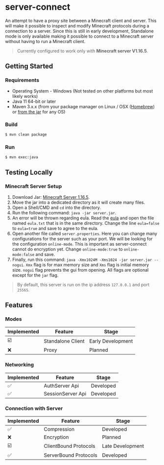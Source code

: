# server-connect
An attempt to have a proxy site between a Minecraft client and server. This will make it
possible to inspect and modify Minecraft protocols during a connection to a server.
Since this is still in early development, Standalone mode is only available making it possible
to connect to a Minecraft server without having to run a Minecraft client.

> Currently configured to work only with **Minecraft server V1.16.5**.

## Getting Started

### Requirements
- Operating System - Windows (Not tested on other platforms but most likely works)
- Java 11 64-bit or later
- Maven 3.x.x (from your package manager on Linux / OSX
  ([Homebrew](https://github.com/Homebrew/brew)) or
  [from the jar](https://maven.apache.org/install.html) for any OS)

### Build
```bash
$ mvn clean package
```

### Run
```bash
$ mvn exec:java
```

## Testing Locally

### Minecraft Server Setup
1. Download Jar: [Minecraft Server 1.16.5](https://www.minecraft.net/en-us/article/minecraft-java-edition-1-16-5).
2. Move the jar into a dedicated directory as it will create many files.
3. Open a Shell/CMD and `cd` into the directory.
4. Run the following command: `java -jar server.jar`.
5. An error will be thrown regarding eula. Read the [eula](https://account.mojang.com/documents/minecraft_eula)
and open the file named `eula.txt` that is in the same directory. Change the line `eula=false` to `eula=true` 
and save to agree to the eula.
6. Open another file called `server.properties`. Here you can change many configurations for the server such as
your port. We will be looking for the configuration `online-mode`. This is important as server-connect cannot do 
encryption yet. Change `online-mode:true` to `online-mode:false` and save.
7. Finally, run this command: `java -Xmx1024M -Xms1024 -jar server.jar --nogui`. `Xmx` flag is for max memory
size and `Xms` flag is initial memory size. `nogui` flag prevents the gui from opening. All flags are optional
except for the `jar` flag.

> By default, this server is run on the ip address `127.0.0.1` and port `25565`.

## Features

### Modes
| Implemented             | Feature           | Stage             |
|-------------------------|-------------------|-------------------|
| :ballot_box_with_check: | Standalone Client | Early Development |
| :x:                     | Proxy             | Planned           |

### Networking
| Implemented         | Feature           | Stage     |
|---------------------|-------------------|-----------|
| :white_check_mark:  | AuthServer Api    | Developed |
| :white_check_mark:  | SessionServer Api | Developed |

### Connection with Server
| Implemented             | Feature               | Stage            |
|-------------------------|-----------------------|------------------|
| :white_check_mark:      | Compression           | Developed        |
| :x:                     | Encryption            | Planned          |
| :ballot_box_with_check: | ClientBound Protocols | Late Development |
| :white_check_mark:      | ServerBound Protocols | Developed        |

